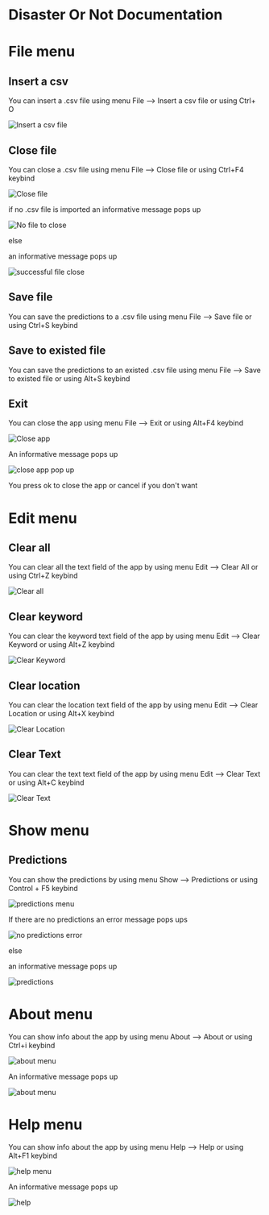 # Disaster Or Not Documentation

# File menu

## Insert a csv

You can insert a .csv file using menu File --> Insert a csv file or using Ctrl+ O

<p><img src = "doc images/File menu/insert a csv file.png" title="Insert a csv file"/> </p>

## Close file


You can close a .csv file using menu File --> Close file or using Ctrl+F4 keybind


<p><img src = "doc images/File menu/close file.png" title="Close file"/> </p>

if no .csv file is imported an informative message pops up

<p><img src = "doc images/File menu/no csv file.png" title="No file to close"/> </p>

else

an informative message pops up

<p><img src ="doc images/File menu/successful file close.png" title="successful file close"/> </p>

## Save file

You can save the predictions to a .csv file using menu File --> Save file or using Ctrl+S keybind

## Save to existed file

You can save the predictions to an existed .csv file using menu File --> Save to existed file or using Alt+S keybind

## Exit


You can close the app using menu File --> Exit or using Alt+F4 keybind

<p><img src = "doc images/File menu/close app.png" title="Close app">

An informative message pops up

<p><img src ="doc images/File menu/close app pop up.png" title="close app pop up"/> </p>

You press ok to close the app or cancel if you don't want

# Edit menu

## Clear all

You can clear all the text field of the app by using menu Edit --> Clear All or using Ctrl+Z keybind

<p><img src ="doc images/Edit menu/Clear all.png" title="Clear all"/> </p>

## Clear keyword

You can clear the keyword text field of the app by using menu Edit --> Clear Keyword or using Alt+Z keybind

<p><img src ="doc images/Edit menu/Clear Keyword.png" title="Clear Keyword"/> </p>

## Clear location

You can clear the location text field of the app by using menu Edit --> Clear Location or using Alt+X keybind

<p><img src ="doc images/Edit menu/Clear location.png" title="Clear Location"/> </p>

## Clear Text

You can clear the text text field of the app by using menu Edit --> Clear Text or using Alt+C keybind

<p><img src ="doc images/Edit menu/Clear Text.png" title="Clear Text"/> </p>


# Show menu

## Predictions

You can show the predictions by using menu Show --> Predictions  or using Control + F5 keybind

<p><img src ="doc images/Show menu/predictions menu.png" title="predictions menu"/> </p>

If there are no predictions an error message pops ups

<p><img src ="doc images/Show menu/no predictions.png" title="no predictions error"/> </p>

else

an informative message pops up


<p><img src ="doc images/Show menu/predictions.png" title="predictions"/> </p>


# About menu

You can show info about the app by using menu About --> About or using Ctrl+i keybind

<p><img src="doc images/About menu/about menu.png" title="about menu"/></p>

An informative message pops up

<p><img src="doc images/About menu/about.png" title="about menu"/></p> 


# Help menu

You can show info about the app by using menu Help --> Help or using Alt+F1 keybind

<p><img src="doc images/Help menu/help menu.png" title="help menu"/></p>

An informative message pops up

<p><img src="doc images/Help menu/help.png" title="help"/></p> 